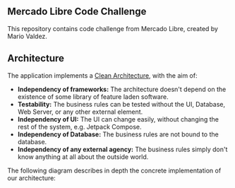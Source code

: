 ## Mercado Libre Code Challenge
This repository contains code challenge from Mercado Libre, created by Mario Valdez.

## Architecture
The application implements a [Clean Architecture](https://blog.cleancoder.com/uncle-bob/2012/08/13/the-clean-architecture.html), with the aim of:
- **Independency of frameworks:** The architecture doesn't depend on the existence of some library of feature laden software.
- **Testability:** The business rules can be tested without the UI, Database, Web Server, or any other external element.
- **Independency of UI:** The UI can change easily, without changing the rest of the system, e.g. Jetpack Compose.
- **Independency of Database:** The business rules are not bound to the database.
- **Independency of any external agency:** The business rules simply don't know anything at all about the outside world.

The following diagram describes in depth the concrete implementation of our architecture:
